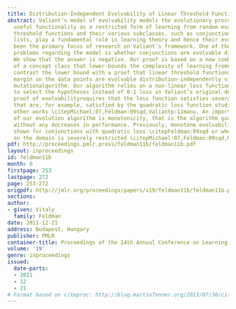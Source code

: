 ```yaml
---
title: Distribution-Independent Evolvability of Linear Threshold Functions
abstract: Valiant’s model of evolvability models the evolutionary process of acquiring
  useful functionality as a restricted form of learning from random examples \citepValiant:09.Linear
  threshold functions and their various subclasses, such as conjunctions and decision
  lists, play a fundamental role in learning theory and hence their evolvabilityhas
  been the primary focus of research on Valiant’s framework. One of the main open
  problems regarding the model is whether conjunctions are evolvable distribution-independently\citepFeldmanValiant:08colt.
  We show that the answer is negative. Our proof is based on a new combinatorial parameter
  of a concept class that lower-bounds the complexity of learning fromcorrelations.We
  contrast the lower bound with a proof that linear threshold functions having a non-negligible
  margin on the data points are evolvable distribution-independently via a simple
  mutationalgorithm. Our algorithm relies on a non-linear loss function being used
  to select the hypotheses instead of 0-1 loss in Valiant’s original definition. The
  proof of evolvabilityrequires that the loss function satisfies several mild conditions
  that are, for example, satisfied by the quadratic loss function studied in several
  other works \citepMichael:07,Feldman:09sqd,Valiantp:11manu. An important property
  of our evolution algorithm is monotonicity, that is the algorithm guaranteesevolvability
  without any decreases in performance. Previously, monotone evolvability was only
  shown for conjunctions with quadratic loss \citepFeldman:09sqd or when the distribution
  on the domain is severely restricted \citepMichael:07,Feldman:09sqd,KanadeVV:10.
pdf: http://proceedings.pmlr.press/feldman11b/feldman11b.pdf
layout: inproceedings
id: feldman11b
month: 0
firstpage: 253
lastpage: 272
page: 253-272
origpdf: http://jmlr.org/proceedings/papers/v19/feldman11b/feldman11b.pdf
sections: 
author:
- given: Vitaly
  family: Feldman
date: 2011-12-21
address: Budapest, Hungary
publisher: PMLR
container-title: Proceedings of the 24th Annual Conference on Learning Theory
volume: '19'
genre: inproceedings
issued:
  date-parts:
  - 2011
  - 12
  - 21
# Format based on citeproc: http://blog.martinfenner.org/2013/07/30/citeproc-yaml-for-bibliographies/
---
```

